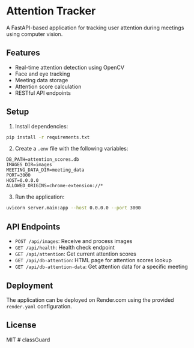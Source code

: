 # Attention Tracker

A FastAPI-based application for tracking user attention during meetings using computer vision.

## Features

- Real-time attention detection using OpenCV
- Face and eye tracking
- Meeting data storage
- Attention score calculation
- RESTful API endpoints

## Setup

1. Install dependencies:
```bash
pip install -r requirements.txt
```

2. Create a `.env` file with the following variables:
```
DB_PATH=attention_scores.db
IMAGES_DIR=images
MEETING_DATA_DIR=meeting_data
PORT=3000
HOST=0.0.0.0
ALLOWED_ORIGINS=chrome-extension://*
```

3. Run the application:
```bash
uvicorn server.main:app --host 0.0.0.0 --port 3000
```

## API Endpoints

- `POST /api/images`: Receive and process images
- `GET /api/health`: Health check endpoint
- `GET /api/attention`: Get current attention scores
- `GET /api/db-attention`: HTML page for attention scores lookup
- `GET /api/db-attention-data`: Get attention data for a specific meeting

## Deployment

The application can be deployed on Render.com using the provided `render.yaml` configuration.

## License

MIT # classGuard
